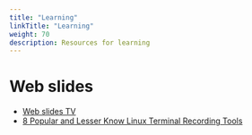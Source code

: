 ```yaml
---
title: "Learning"
linkTitle: "Learning"
weight: 70
description: Resources for learning
---
```


# Web slides
* [Web slides TV](https://webslides.tv/)
* [8 Popular and Lesser Know Linux Terminal Recording Tools](https://linoxide.com/linux-how-to/linux-terminal-recording-tools/)
